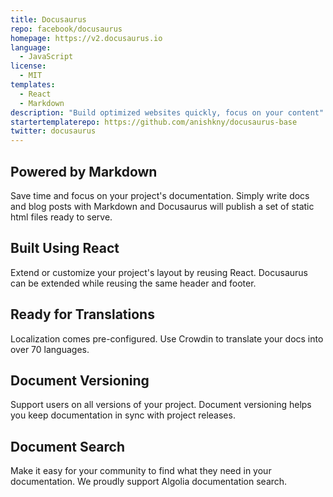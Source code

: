 ```yaml
---
title: Docusaurus
repo: facebook/docusaurus
homepage: https://v2.docusaurus.io
language:
  - JavaScript
license:
  - MIT
templates:
  - React
  - Markdown
description: "Build optimized websites quickly, focus on your content"
startertemplaterepo: https://github.com/anishkny/docusaurus-base
twitter: docusaurus
---
```


## Powered by Markdown

Save time and focus on your project's documentation. Simply write docs and blog posts with Markdown and Docusaurus will publish a set of static html files ready to serve.

## Built Using React

Extend or customize your project's layout by reusing React. Docusaurus can be extended while reusing the same header and footer.

## Ready for Translations

Localization comes pre-configured. Use Crowdin to translate your docs into over 70 languages.

## Document Versioning

Support users on all versions of your project. Document versioning helps you keep documentation in sync with project releases.

## Document Search

Make it easy for your community to find what they need in your documentation. We proudly support Algolia documentation search.
